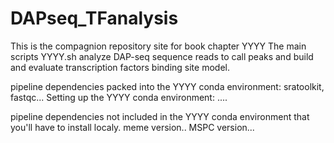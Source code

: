 # DAPseq_TFanalysis
This is the compagnion repository site for book chapter YYYY
The main scripts YYYY.sh analyze DAP-seq sequence reads to call peaks and build and evaluate transcription factors binding site model.

pipeline dependencies packed into the YYYY conda environment:
sratoolkit, fastqc... 
Setting up the YYYY conda environment:
....

pipeline dependencies not included in the YYYY conda environment that you'll have to install localy.
meme version..
MSPC version...



